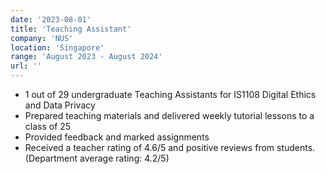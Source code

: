 ```yaml
---
date: '2023-08-01'
title: 'Teaching Assistant'
company: 'NUS'
location: 'Singapore'
range: 'August 2023 - August 2024'
url: ''
---
```


- 1 out of 29 undergraduate Teaching Assistants for IS1108 Digital Ethics and Data Privacy
- Prepared teaching materials and delivered weekly tutorial lessons to a class of 25
- Provided feedback and marked assignments
- Received a teacher rating of 4.6/5 and positive reviews from students. (Department average rating: 4.2/5)

